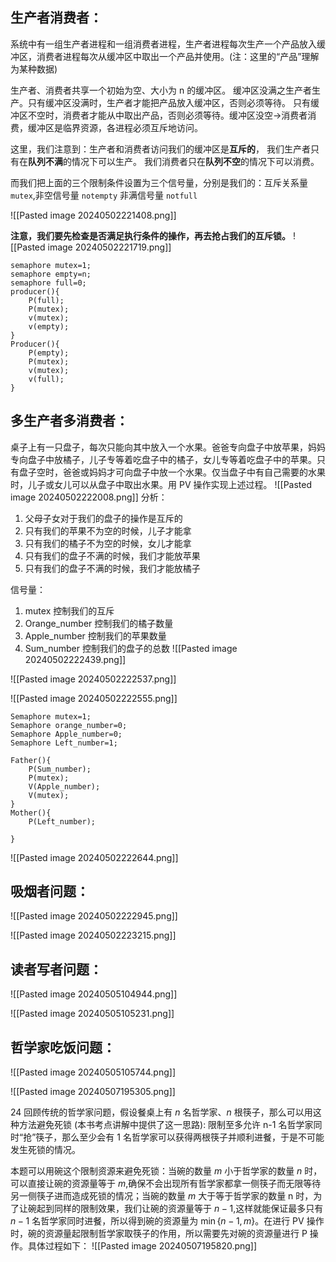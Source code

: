 ## 生产者消费者：
系统中有一组生产者进程和一组消费者进程，生产者进程每次生产一个产品放入缓冲区，消费者进程每次从缓冲区中取出一个产品并使用。(注：这里的“产品”理解为某种数据)

生产者、消费者共享一个初始为空、大小为 n 的缓冲区。
缓冲区没满之生产者生产。只有缓冲区没满时，生产者才能把产品放入缓冲区，否则必须等待。
只有缓冲区不空时，消费者才能从中取出产品，否则必须等待。缓冲区没空→消费者消费，缓冲区是临界资源，各进程必须互斥地访问。

这里，我们注意到：生产者和消费者访问我们的缓冲区是**互斥的**，
我们生产者只有在**队列不满**的情况下可以生产。
我们消费者只在**队列不空**的情况下可以消费。

而我们把上面的三个限制条件设置为三个信号量，分别是我们的：互斥关系量 `mutex`,非空信号量 `notempty` 非满信号量 `notfull`

![[Pasted image 20240502221408.png]]

**注意，我们要先检查是否满足执行条件的操作，再去抢占我们的互斥锁。**
![[Pasted image 20240502221719.png]]

```
semaphore mutex=1;
semaphore empty=n;
semaphore full=0;
producer(){
	P(full);
	P(mutex);
	v(mutex);
	v(empty);
}
Producer(){
	P(empty);
	P(mutex);
	v(mutex);
	v(full);
}
```

## 多生产者多消费者：
桌子上有一只盘子，每次只能向其中放入一个水果。爸爸专向盘子中放苹果，妈妈专向盘子中放橘子，儿子专等着吃盘子中的橘子，女儿专等着吃盘子中的苹果。只有盘子空时，爸爸或妈妈才可向盘子中放一个水果。仅当盘子中有自己需要的水果时，儿子或女儿可以从盘子中取出水果。用 PV 操作实现上述过程。
![[Pasted image 20240502222008.png]]
分析：
1. 父母子女对于我们的盘子的操作是互斥的
2. 只有我们的苹果不为空的时候，儿子才能拿
3. 只有我们的橘子不为空的时候，女儿才能拿
4. 只有我们的盘子不满的时候，我们才能放苹果
5. 只有我们的盘子不满的时候，我们才能放橘子

信号量：
1. mutex 控制我们的互斥
2. Orange_number 控制我们的橘子数量
3. Apple_number 控制我们的苹果数量
4. Sum_number 控制我们的盘子的总数
![[Pasted image 20240502222439.png]]

![[Pasted image 20240502222537.png]]


![[Pasted image 20240502222555.png]]


```
Semaphore mutex=1;
Semaphore orange_number=0;
Semaphore Apple_number=0;
Semaphore Left_number=1;

Father(){
	P(Sum_number);
	P(mutex);
	V(Apple_number);
	V(mutex);
}
Mother(){
	P(Left_number);
	
}

```

![[Pasted image 20240502222644.png]]

## 吸烟者问题：
![[Pasted image 20240502222945.png]]


![[Pasted image 20240502223215.png]]

## 读者写者问题：
![[Pasted image 20240505104944.png]]


![[Pasted image 20240505105231.png]]

## 哲学家吃饭问题：
![[Pasted image 20240505105744.png]]


![[Pasted image 20240507195305.png]]



24
回顾传统的哲学家问题，假设餐桌上有 $n$ 名哲学家、$n$ 根筷子，那么可以用这种方法避免死锁 (本书考点讲解中提供了这一思路): 限制至多允许 n-1 名哲学家同时“抢”筷子，那么至少会有 1 名哲学家可以获得两根筷子并顺利进餐，于是不可能发生死锁的情况。

本题可以用碗这个限制资源来避免死锁：当碗的数量 $m$ 小于哲学家的数量 $n$ 时，可以直接让碗的资源量等于 $m$,确保不会出现所有哲学家都拿一侧筷子而无限等待另一侧筷子进而造成死锁的情况；当碗的数量 $m$ 大于等于哲学家的数量 n 时，为了让碗起到同样的限制效果，我们让碗的资源量等于 $n-1$,这样就能保证最多只有 $n-1$ 名哲学家同时进餐，所以得到碗的资源量为 $\min\{n-1,m\}$。在进行 PV 操作时，碗的资源量起限制哲学家取筷子的作用，所以需要先对碗的资源量进行 P 操作。具体过程如下：
![[Pasted image 20240507195820.png]]
